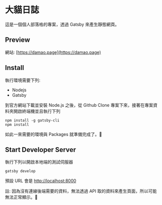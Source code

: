 # 大貓日誌

這是一個個人部落格的專案，透過 Gatsby 來產生靜態網頁。

## Preview

網站: [https://damao.page](https://damao.page)

## Install

執行環境需要下列:

- Nodejs
- Gatsby

到官方網站下載並安裝 Node.js 之後，從 Github Clone 專案下來，接著在專案資料夾開啟終端機並且執行下列

```SEHLL
npm install -g gatsby-cli
npm install
```

如此一來需要的環境與 Packages 就準備完成了。🎉

## Start Developer Server

執行下列以開啟本地端的測試伺服器

```SEHLL
gatsby develop
```

預設 URL 會是 [http://localhost:8000](http://localhost:8000)

註: 因為沒有連線後端需要的資料，無法透過 API 取的資料來產生頁面，所以可能無法正常顯示。🙇
